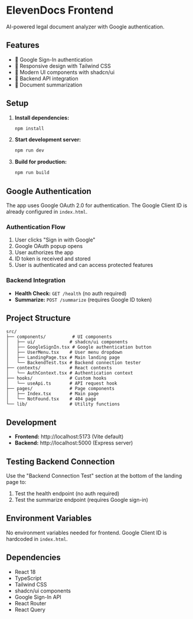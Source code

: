 # ElevenDocs Frontend

AI-powered legal document analyzer with Google authentication.

## Features

- 🔐 Google Sign-In authentication
- 📱 Responsive design with Tailwind CSS
- 🎨 Modern UI components with shadcn/ui
- 🔗 Backend API integration
- 📝 Document summarization

## Setup

1. **Install dependencies:**
   ```bash
   npm install
   ```

2. **Start development server:**
   ```bash
   npm run dev
   ```

3. **Build for production:**
   ```bash
   npm run build
   ```

## Google Authentication

The app uses Google OAuth 2.0 for authentication. The Google Client ID is already configured in `index.html`.

### Authentication Flow

1. User clicks "Sign in with Google"
2. Google OAuth popup opens
3. User authorizes the app
4. ID token is received and stored
5. User is authenticated and can access protected features

### Backend Integration

- **Health Check:** `GET /health` (no auth required)
- **Summarize:** `POST /summarize` (requires Google ID token)

## Project Structure

```
src/
├── components/          # UI components
│   ├── ui/             # shadcn/ui components
│   ├── GoogleSignIn.tsx # Google authentication button
│   ├── UserMenu.tsx    # User menu dropdown
│   ├── LandingPage.tsx # Main landing page
│   └── BackendTest.tsx # Backend connection tester
├── contexts/           # React contexts
│   └── AuthContext.tsx # Authentication context
├── hooks/              # Custom hooks
│   └── useApi.ts       # API request hook
├── pages/              # Page components
│   ├── Index.tsx       # Main page
│   └── NotFound.tsx    # 404 page
└── lib/                # Utility functions
```

## Development

- **Frontend:** http://localhost:5173 (Vite default)
- **Backend:** http://localhost:5000 (Express server)

## Testing Backend Connection

Use the "Backend Connection Test" section at the bottom of the landing page to:

1. Test the health endpoint (no auth required)
2. Test the summarize endpoint (requires Google sign-in)

## Environment Variables

No environment variables needed for frontend. Google Client ID is hardcoded in `index.html`.

## Dependencies

- React 18
- TypeScript
- Tailwind CSS
- shadcn/ui components
- Google Sign-In API
- React Router
- React Query
